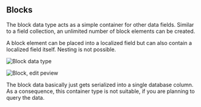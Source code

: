 ## Blocks

The block data type acts as a simple container for other data fields. 
Similar to a field collection, an unlimited number of block elements can be created.

A block element can be placed into a localized field but can also contain a localized field itself. 
Nesting is not possible.

![Block data type](/dev/img/ObjectsBlocks_data_container.jpg)

![Block, edit peview](/dev/img/ObjectsBlocks_edit_preview.png)

The block data basically just gets serialized into a single database column. 
As a consequence, this container type is not suitable, if you are planning to query the data.